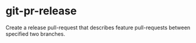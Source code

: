 # git-pr-release

Create a release pull-request that describes feature pull-requests between specified two branches.

